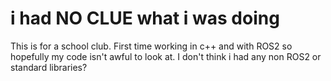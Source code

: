 # i had NO CLUE what i was doing
This is for a school club.
First time working in c++ and with ROS2 so hopefully my code isn't awful to look at.
I don't think i had any non ROS2 or standard libraries?
